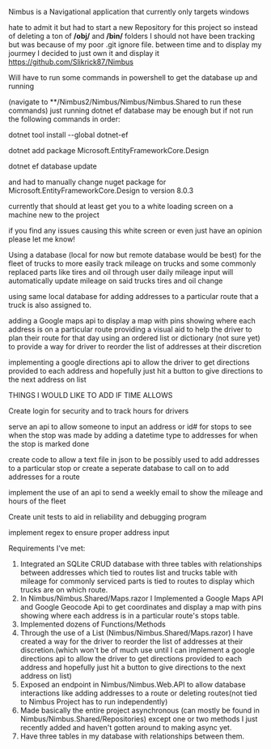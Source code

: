 Nimbus is a Navigational application that currently only targets windows

hate to admit it but had to start a new Repository for this project so instead of deleting a ton of **/obj/** and **/bin/** folders I should not have been tracking
but was because of my poor .git ignore file. between time and to display my jourmey I decided to just own it and display it https://github.com/Slikrick87/Nimbus

Will have to run some commands in powershell to get the database up and running

(navigate to **/Nimbus2/Nimbus/Nimbus/Nimbus.Shared to run these commands)
just running 
dotnet ef database may be enough but if not run the following commands in order:

dotnet tool install --global dotnet-ef

dotnet add package Microsoft.EntityFrameworkCore.Design

dotnet ef database update

and had to manually change nuget package for Microsoft.EntityFrameworkCore.Design to version 8.0.3

currently that should at least get you to a white loading screen on a machine new to the project

if you find any issues causing this white screen or even just have an opinion please let me know!


Using a database (local for now but remote database would be best) for the fleet of trucks to more easily track mileage on trucks and some commonly replaced parts like 
tires and oil through user daily mileage input will automatically update mileage on said trucks tires and oil change

using same local database for adding addresses to a particular route that a truck is also assigned to.

adding a Google maps api to display a map with pins showing where each address is on a particular route providing a visual aid to help the driver to plan their route for that day
using an ordered list or dictionary (not sure yet) to provide a way for driver to reorder the list of addresses at their discretion

implementing a google directions api to allow the driver to get directions provided to each address and hopefully just hit a button to give directions to the next address on list



THINGS I WOULD LIKE TO ADD IF TIME ALLOWS

Create login for security and to track hours for drivers

serve an api to allow someone to input an address or id# for stops to see when the stop was made by adding a datetime type to addresses for when the stop is marked done

create code to allow a text file in json to be possibly used to add addresses to a particular stop or create a seperate database to call on to add addresses for a route

implement the use of an api to send a weekly email to show the mileage and hours of the fleet

Create unit tests to aid in reliability and debugging program

implement regex to ensure proper address input


Requirements I've met:
1. Integrated an SQLite CRUD database with three tables with relationships between addresses which tied to routes list and trucks table with mileage for commonly serviced parts
   is tied to routes to display which trucks are on which route.
2. In Nimbus/Nimbus.Shared/Maps.razor I Implemented a Google Maps API and Google Geocode Api to get coordinates and display a map with pins showing where each address is in a particular route's stops table.
3. Implemented dozens of Functions/Methods
4. Through the use of a List (Nimbus/Nimbus.Shared/Maps.razor) I have created a way for the driver to reorder the list of addresses at their discretion.(which won't be of much use until
   I can implement a google directions api to allow the driver to get directions provided to each address and hopefully just hit a button to give directions to the next address on list)
4. Exposed an endpoint in Nimbus/Nimbus.Web.API to allow database interactions like adding addresses to a route or deleting routes(not tied to Nimbus Project has to run independently)
5. Made basically the entire project asynchronous (can mostly be found in Nimbus/Nimbus.Shared/Repositories) except one or two methods I just recently added and haven't gotten around to making async yet.
6. Have three tables in my database with relationships between them.

